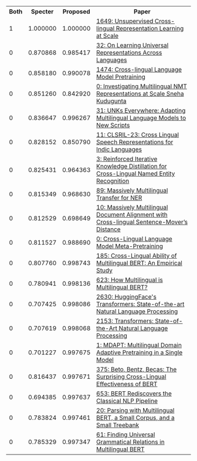 <html><table><tr>
<th>Both</th>
<th>Specter</th>
<th>Proposed</th>
<th>Paper</th>
</tr>
<tr>
<td>1</td>
<td>1.000000</td>
<td>1.000000</td>
<td><a href="https://www.semanticscholar.org/paper/6fec3e579c7cd4f13bdabbee2b6ac2e8ff5941c6">1649: Unsupervised Cross-lingual Representation Learning at Scale</a></td>
</tr>
<tr>
<td>0</td>
<td>0.870868</td>
<td>0.985417</td>
<td><a href="https://www.semanticscholar.org/paper/311909621177c397c6b7099beff32332124f7d46">32: On Learning Universal Representations Across Languages</a></td>
</tr>
<tr>
<td>0</td>
<td>0.858180</td>
<td>0.990078</td>
<td><a href="https://www.semanticscholar.org/paper/ec4eba83f6b3266d9ae7cabb2b2cb1518f727edc">1474: Cross-lingual Language Model Pretraining</a></td>
</tr>
<tr>
<td>0</td>
<td>0.851260</td>
<td>0.842920</td>
<td><a href="https://www.semanticscholar.org/paper/eb2945f050a80ab170673590b9dd6dba6b8d771d">0: Investigating Multilingual NMT Representations at Scale Sneha Kudugunta</a></td>
</tr>
<tr>
<td>0</td>
<td>0.836647</td>
<td>0.996267</td>
<td><a href="https://www.semanticscholar.org/paper/13bcfb944779165983aaef22cec8a3bbd3e98e62">31: UNKs Everywhere: Adapting Multilingual Language Models to New Scripts</a></td>
</tr>
<tr>
<td>0</td>
<td>0.828152</td>
<td>0.850790</td>
<td><a href="https://www.semanticscholar.org/paper/5d98a30d7b50f3cf8b9b2a79e651b61d0f63db7d">11: CLSRIL-23: Cross Lingual Speech Representations for Indic Languages</a></td>
</tr>
<tr>
<td>0</td>
<td>0.825431</td>
<td>0.964363</td>
<td><a href="https://www.semanticscholar.org/paper/9d0767866f8424b78c5ded9502e67c702ea5a198">3: Reinforced Iterative Knowledge Distillation for Cross-Lingual Named Entity Recognition</a></td>
</tr>
<tr>
<td>0</td>
<td>0.815349</td>
<td>0.968630</td>
<td><a href="https://www.semanticscholar.org/paper/e99e2bd4812b30e104db0feddb681f32acd88758">89: Massively Multilingual Transfer for NER</a></td>
</tr>
<tr>
<td>0</td>
<td>0.812529</td>
<td>0.698649</td>
<td><a href="https://www.semanticscholar.org/paper/119df7d57a18f36d13beba38396be4b3c350f819">10: Massively Multilingual Document Alignment with Cross-lingual Sentence-Mover’s Distance</a></td>
</tr>
<tr>
<td>0</td>
<td>0.811527</td>
<td>0.988690</td>
<td><a href="https://www.semanticscholar.org/paper/81ff1a5da46fcc11a246706e6f13441682c7f516">0: Cross-Lingual Language Model Meta-Pretraining</a></td>
</tr>
<tr>
<td>0</td>
<td>0.807760</td>
<td>0.998743</td>
<td><a href="https://www.semanticscholar.org/paper/3b2538f84812f434c740115c185be3e5e216c526">185: Cross-Lingual Ability of Multilingual BERT: An Empirical Study</a></td>
</tr>
<tr>
<td>0</td>
<td>0.780941</td>
<td>0.998136</td>
<td><a href="https://www.semanticscholar.org/paper/809cc93921e4698bde891475254ad6dfba33d03b">623: How Multilingual is Multilingual BERT?</a></td>
</tr>
<tr>
<td>0</td>
<td>0.707425</td>
<td>0.998086</td>
<td><a href="https://www.semanticscholar.org/paper/1fa9ed2bea208511ae698a967875e943049f16b6">2630: HuggingFace's Transformers: State-of-the-art Natural Language Processing</a></td>
</tr>
<tr>
<td>0</td>
<td>0.707619</td>
<td>0.998068</td>
<td><a href="https://www.semanticscholar.org/paper/af3f67b6639a50fd094e1467a2f3b6b8fef7c7c2">2153: Transformers: State-of-the-Art Natural Language Processing</a></td>
</tr>
<tr>
<td>0</td>
<td>0.701227</td>
<td>0.997675</td>
<td><a href="https://www.semanticscholar.org/paper/633780929ae262e461ea35c20b36a5d7042350e7">1: MDAPT: Multilingual Domain Adaptive Pretraining in a Single Model</a></td>
</tr>
<tr>
<td>0</td>
<td>0.816437</td>
<td>0.997671</td>
<td><a href="https://www.semanticscholar.org/paper/2fa3f7ce620a1c7155daef6620dd6bb0e01934f3">375: Beto, Bentz, Becas: The Surprising Cross-Lingual Effectiveness of BERT</a></td>
</tr>
<tr>
<td>0</td>
<td>0.694385</td>
<td>0.997637</td>
<td><a href="https://www.semanticscholar.org/paper/97906df07855b029b7aae7c2a1c6c5e8df1d531c">653: BERT Rediscovers the Classical NLP Pipeline</a></td>
</tr>
<tr>
<td>0</td>
<td>0.783824</td>
<td>0.997461</td>
<td><a href="https://www.semanticscholar.org/paper/2c6a438cc17c5b6f7c23b260552d868ae515ae9c">20: Parsing with Multilingual BERT, a Small Corpus, and a Small Treebank</a></td>
</tr>
<tr>
<td>0</td>
<td>0.785329</td>
<td>0.997347</td>
<td><a href="https://www.semanticscholar.org/paper/1376a8e1b06b7a7b7cacd45f52268e427c3b0135">61: Finding Universal Grammatical Relations in Multilingual BERT</a></td>
</tr>
</table></html>
